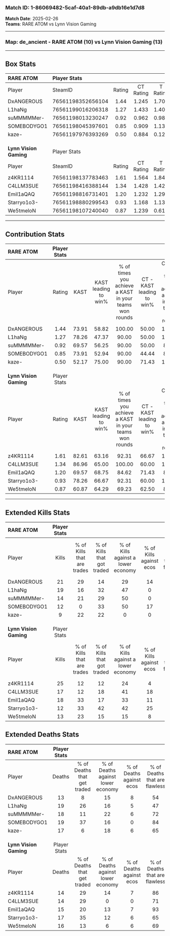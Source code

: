 ### Match ID: 1-86069482-5caf-40a1-89db-a9db16e1d7d8  
**Match Date**: 2025-02-26  
**Teams**: RARE ATOM vs Lynn Vision Gaming  

---  

### **Map**: de_ancient - RARE ATOM (10) vs Lynn Vision Gaming (13)  
---  

## Box Stats  

| **RARE ATOM**          | Player Stats      |        |           |          |       |       |       |         |        |      |     |
| :- | :- | :-: | :-: | :-: | :-: | :-: | :-: | :-: | :-: | :-: | :-: |
| Player                 | SteamID           | Rating | CT Rating | T Rating | KAST  |  ADR  | Kills | Assists | Deaths | K/D  | HS% |
| DxANGEROUS             | 76561198352656104 |  1.44  |   1.245   |  1.706   | 73.91 | 100.1 |  21   |    6    |   13   | 1.62 | 38  |
| L1haNg                 | 76561199016206318 |  1.27  |   1.433   |  1.402   | 78.26 | 102.8 |  19   |    8    |   19   | 1.00 | 52  |
| suMMMMMer-             | 76561198013230247 |  0.92  |   0.962   |  0.980   | 69.57 | 71.5  |  14   |    4    |   18   | 0.78 | 57  |
| SOMEBODYGO1            | 76561198045397601 |  0.85  |   0.909   |  1.132   | 73.91 | 63.4  |  12   |    9    |   19   | 0.63 | 58  |
| kaze-                  | 76561197976393269 |  0.50  |   0.884   |  0.126   | 52.17 | 30.8  |   9   |    3    |   17   | 0.53 | 44  |
|                        |                   |        |           |          |       |       |       |         |        |      |     |
|                        |                   |        |           |          |       |       |       |         |        |      |     |
|                        |                   |        |           |          |       |       |       |         |        |      |     |
| **Lynn Vision Gaming** | Player Stats      |        |           |          |       |       |       |         |        |      |     |
| Player                 | SteamID           | Rating | CT Rating | T Rating | KAST  |  ADR  | Kills | Assists | Deaths | K/D  | HS% |
| z4KR1114               | 76561198137783463 |  1.61  |   1.564   |  1.846   | 82.61 | 95.8  |  25   |    6    |   14   | 1.79 | 28  |
| C4LLM3SUE              | 76561198416388144 |  1.34  |   1.428   |  1.429   | 86.96 | 89.4  |  17   |    9    |   14   | 1.21 | 47  |
| Emil1aQAQ              | 76561198816731401 |  1.20  |   1.232   |  1.296   | 69.57 | 83.6  |  18   |    7    |   15   | 1.20 | 72  |
| Starryo1o3-            | 76561198880299543 |  0.93  |   1.168   |  1.134   | 78.26 | 65.7  |  12   |    8    |   17   | 0.71 | 58  |
| We5tmeloN              | 76561198107240040 |  0.87  |   1.239   |  0.618   | 60.87 | 68.1  |  13   |    6    |   16   | 0.81 | 69  |
---  

## Contribution Stats  

| **RARE ATOM**          | Player Stats |       |                      |                                                        |                           |                                                             |                          |                                                            |
| :- | :-: | :-: | :-: | :-: | :-: | :-: | :-: | :-: |
| Player                 |    Rating    | KAST  | KAST leading to win% | % of times you achieve a KAST in your teams won rounds | CT - KAST leading to win% | CT - % of times you achieve a KAST in your teams won rounds | T - KAST leading to win% | T - % of times you achieve a KAST in your teams won rounds |
| DxANGEROUS             |     1.44     | 73.91 |        58.82         |                         100.00                         |           50.00           |                           100.00                            |          71.43           |                           100.00                           |
| L1haNg                 |     1.27     | 78.26 |        47.37         |                         90.00                          |           50.00           |                           100.00                            |          44.44           |                           80.00                            |
| suMMMMMer-             |     0.92     | 69.57 |        56.25         |                         90.00                          |           50.00           |                            80.00                            |          62.50           |                           100.00                           |
| SOMEBODYGO1            |     0.85     | 73.91 |        52.94         |                         90.00                          |           44.44           |                            80.00                            |          62.50           |                           100.00                           |
| kaze-                  |     0.50     | 52.17 |        75.00         |                         90.00                          |           71.43           |                           100.00                            |          80.00           |                           80.00                            |
|                        |              |       |                      |                                                        |                           |                                                             |                          |                                                            |
|                        |              |       |                      |                                                        |                           |                                                             |                          |                                                            |
|                        |              |       |                      |                                                        |                           |                                                             |                          |                                                            |
| **Lynn Vision Gaming** | Player Stats |       |                      |                                                        |                           |                                                             |                          |                                                            |
| Player                 |    Rating    | KAST  | KAST leading to win% | % of times you achieve a KAST in your teams won rounds | CT - KAST leading to win% | CT - % of times you achieve a KAST in your teams won rounds | T - KAST leading to win% | T - % of times you achieve a KAST in your teams won rounds |
| z4KR1114               |     1.61     | 82.61 |        63.16         |                         92.31                          |           66.67           |                           100.00                            |          60.00           |                           85.71                            |
| C4LLM3SUE              |     1.34     | 86.96 |        65.00         |                         100.00                         |           60.00           |                           100.00                            |          70.00           |                           100.00                           |
| Emil1aQAQ              |     1.20     | 69.57 |        68.75         |                         84.62                          |           71.43           |                            83.33                            |          66.67           |                           85.71                            |
| Starryo1o3-            |     0.93     | 78.26 |        66.67         |                         92.31                          |           60.00           |                           100.00                            |          75.00           |                           85.71                            |
| We5tmeloN              |     0.87     | 60.87 |        64.29         |                         69.23                          |           62.50           |                            83.33                            |          66.67           |                           57.14                            |
---  

## Extended Kills Stats  

| **RARE ATOM**          | Player Stats |                            |                            |                                    |                         |                              |                                 |                                       |                    |           |
| :- | :-: | :-: | :-: | :-: | :-: | :-: | :-: | :-: | :-: | :-: |
| Player                 |    Kills     | % of Kills that are trades | % of Kills that got traded | % of Kills against a lower economy | % of Kills against ecos | % of Kills that are flawless | % of Kills that are close duels | % of Kills that are assisted by flash | Pistol Round Kills | AWP Kills |
| DxANGEROUS             |      21      |             29             |             14             |                 29                 |           14            |              81              |                5                |                   0                   |         0          |     3     |
| L1haNg                 |      19      |             16             |             32             |                 47                 |            0            |              63              |                0                |                   0                   |         0          |     0     |
| suMMMMMer-             |      14      |             21             |             29             |                 50                 |            0            |              71              |                0                |                   0                   |         0          |     0     |
| SOMEBODYGO1            |      12      |             0              |             33             |                 50                 |           17            |              92              |                0                |                   0                   |         2          |     0     |
| kaze-                  |      9       |             22             |             22             |                 0                  |            0            |              78              |               11                |                   0                   |         1          |     4     |
|                        |              |                            |                            |                                    |                         |                              |                                 |                                       |                    |           |
|                        |              |                            |                            |                                    |                         |                              |                                 |                                       |                    |           |
|                        |              |                            |                            |                                    |                         |                              |                                 |                                       |                    |           |
| **Lynn Vision Gaming** | Player Stats |                            |                            |                                    |                         |                              |                                 |                                       |                    |           |
| Player                 |    Kills     | % of Kills that are trades | % of Kills that got traded | % of Kills against a lower economy | % of Kills against ecos | % of Kills that are flawless | % of Kills that are close duels | % of Kills that are assisted by flash | Pistol Round Kills | AWP Kills |
| z4KR1114               |      25      |             12             |             12             |                 24                 |            4            |              76              |                4                |                   0                   |         2          |    17     |
| C4LLM3SUE              |      17      |             12             |             18             |                 41                 |           18            |              59              |                6                |                   0                   |         3          |     0     |
| Emil1aQAQ              |      18      |             33             |             17             |                 33                 |           11            |              61              |                0                |                  11                   |         1          |     0     |
| Starryo1o3-            |      12      |             33             |             42             |                 42                 |           25            |              75              |                8                |                  33                   |         0          |     0     |
| We5tmeloN              |      13      |             23             |             15             |                 15                 |            8            |              62              |               15                |                   0                   |         2          |     0     |
## Extended Deaths Stats  

| **RARE ATOM**          | Player Stats |                             |                                   |                          |                               |                            |                           |               |
| :- | :-: | :-: | :-: | :-: | :-: | :-: | :-: | :-: |
| Player                 |    Deaths    | % of Deaths that get traded | % of Deaths against lower economy | % of Deaths against ecos | % of Deaths that are flawless | % of Deaths that are close | % of Deaths while blinded | Deaths to AWP |
| DxANGEROUS             |      13      |              8              |                15                 |            8             |              54               |             8              |             8             |       3       |
| L1haNg                 |      19      |             26              |                16                 |            5             |              47               |             11             |            11             |       0       |
| suMMMMMer-             |      18      |             11              |                22                 |            6             |              72               |             6              |             0             |       5       |
| SOMEBODYGO1            |      19      |             37              |                16                 |            0             |              84               |             5              |            11             |       4       |
| kaze-                  |      17      |              6              |                18                 |            6             |              65               |             0              |             6             |       5       |
|                        |              |                             |                                   |                          |                               |                            |                           |               |
|                        |              |                             |                                   |                          |                               |                            |                           |               |
|                        |              |                             |                                   |                          |                               |                            |                           |               |
| **Lynn Vision Gaming** | Player Stats |                             |                                   |                          |                               |                            |                           |               |
| Player                 |    Deaths    | % of Deaths that get traded | % of Deaths against lower economy | % of Deaths against ecos | % of Deaths that are flawless | % of Deaths that are close | % of Deaths while blinded | Deaths to AWP |
| z4KR1114               |      14      |             29              |                14                 |            7             |              86               |             0              |             0             |       1       |
| C4LLM3SUE              |      14      |             29              |                 0                 |            0             |              71               |             7              |             0             |       1       |
| Emil1aQAQ              |      15      |             20              |                13                 |            7             |              93               |             0              |             0             |       1       |
| Starryo1o3-            |      17      |             35              |                12                 |            6             |              65               |             0              |             0             |       2       |
| We5tmeloN              |      16      |             13              |                 6                 |            6             |              69               |             6              |             0             |       2       |
